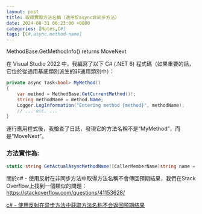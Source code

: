 ```yaml
---
layout: post
title: 取得實際方法名稱（適用於async非同步方法）
date: 2024-08-31 06:23:00 +0800
categories: [Notes,C#]
tags: [C#,async,method-name]
---
```



MethodBase.GetMethodInfo() returns MoveNext

在 Visual Studio 2022 中，我編寫了以下 C# (.NET 6) 程式碼（如果重要的話，它位於從通用基底類別派生的非通用類別中）：

```c#
private async Task<bool> MyMethod()
{
    var method = MethodBase.GetCurrentMethod()!;
    string methodName = method.Name;
    Logger.LogInformation("Entering method {method}", methodName);
    // ... etc. ...
}
```

運行應用程式後，我檢查了日誌，發現它的方法名稱不是“MyMethod”，而是“MoveNext”。

        
### 方法實作為:

```c#
static string GetActualAsyncMethodName([CallerMemberName]string name = null) => name;
```

關於c# - 使用反射在非同步方法中取得方法名稱不會傳回預期結果，我們在Stack Overflow上找到一個類似的問題： https://stackoverflow.com/questions/41153628/


[c# - 使用反射在异步方法中获取方法名称不会返回预期结果](http://123.56.139.157:8082/article/23/8337662/detail.html)